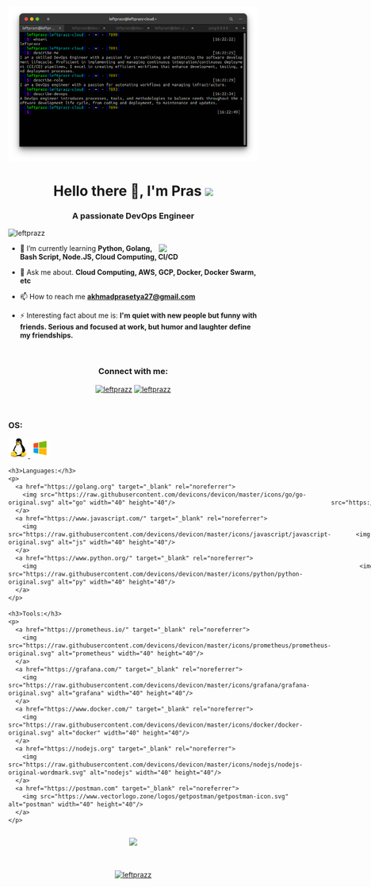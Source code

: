 [![MasterHead](./.img/header.png)](#)

<h1 align="center">Hello there 👋, I'm Pras <img src="https://media.giphy.com/media/12oufCB0MyZ1Go/giphy.gif" width="45"></h1>
<h3 align="center">A passionate DevOps Engineer</h3>
<p align="left"> <img src="https://komarev.com/ghpvc/?username=leftprazz&label=Profile%20views&color=0e75b6&style=flat" alt="leftprazz" /> </p>

<img align='right' src="https://media.giphy.com/media/M9gbBd9nbDrOTu1Mqx/giphy.gif" width="200">

- 🌱 I’m currently learning **Python, Golang, Bash Script, Node.JS, Cloud Computing, CI/CD**

- 💬 Ask me about. **Cloud Computing, AWS, GCP, Docker, Docker Swarm, etc**

- 📫 How to reach me **akhmadprasetya27@gmail.com**

- ⚡ Interesting fact about me is: **I'm quiet with new people but funny with friends. Serious and focused at work, but humor and laughter define my friendships.**
<br>
<h3 align="center">Connect with me:</h3>
<p align="center">
<a href="https://www.linkedin.com/in/akhmadprasetya27/" target="blank"><img align="center" src="https://raw.githubusercontent.com/rahuldkjain/github-profile-readme-generator/master/src/images/icons/Social/linked-in-alt.svg" alt="leftprazz" height="30" width="40" /></a>
<a href="https://instagram.com/leftprazz" target="blank"><img align="center" src="https://raw.githubusercontent.com/rahuldkjain/github-profile-readme-generator/master/src/images/icons/Social/instagram.svg" alt="leftprazz" height="30" width="40" /></a>
</p>
<br>

<div style="display: flex; justify-content: space-between;">
  <div style="text-align: left;">
    <h3>OS:</h3>
    <p>
      <a href="https://www.linux.org/" target="_blank" rel="noreferrer">
        <img src="https://raw.githubusercontent.com/devicons/devicon/master/icons/linux/linux-original.svg" alt="linux" width="40" height="40"/>
      </a>
      <a href="https://www.microsoft.com/en-us/windows?r=1" target="_blank" rel="noreferrer">
        <img src="./.img/icon/windows.png" alt="windows" width="40" height="40"/>
      </a>
    </p>

    <h3>Languages:</h3>
    <p>
      <a href="https://golang.org" target="_blank" rel="noreferrer">
        <img src="https://raw.githubusercontent.com/devicons/devicon/master/icons/go/go-original.svg" alt="go" width="40" height="40"/>
      </a>
      <a href="https://www.javascript.com/" target="_blank" rel="noreferrer">
        <img src="https://raw.githubusercontent.com/devicons/devicon/master/icons/javascript/javascript-original.svg" alt="js" width="40" height="40"/>
      </a>
      <a href="https://www.python.org/" target="_blank" rel="noreferrer">
        <img src="https://raw.githubusercontent.com/devicons/devicon/master/icons/python/python-original.svg" alt="py" width="40" height="40"/>
      </a>
    </p>

    <h3>Tools:</h3>
    <p>
      <a href="https://prometheus.io/" target="_blank" rel="noreferrer">
        <img src="https://raw.githubusercontent.com/devicons/devicon/master/icons/prometheus/prometheus-original.svg" alt="prometheus" width="40" height="40"/>
      </a>
      <a href="https://grafana.com/" target="_blank" rel="noreferrer">
        <img src="https://raw.githubusercontent.com/devicons/devicon/master/icons/grafana/grafana-original.svg" alt="grafana" width="40" height="40"/>
      </a>
      <a href="https://www.docker.com/" target="_blank" rel="noreferrer">
        <img src="https://raw.githubusercontent.com/devicons/devicon/master/icons/docker/docker-original.svg" alt="docker" width="40" height="40"/>
      </a>
      <a href="https://nodejs.org" target="_blank" rel="noreferrer">
        <img src="https://raw.githubusercontent.com/devicons/devicon/master/icons/nodejs/nodejs-original-wordmark.svg" alt="nodejs" width="40" height="40"/>
      </a>
      <a href="https://postman.com" target="_blank" rel="noreferrer">
        <img src="https://www.vectorlogo.zone/logos/getpostman/getpostman-icon.svg" alt="postman" width="40" height="40"/>
      </a>
    </p>
  </div>

  <div style="text-align: right;">
    <h3>Database:</h3>
    <p>
      <a href="https://www.mongodb.com/" target="_blank" rel="noreferrer">
        <img src="https://raw.githubusercontent.com/devicons/devicon/master/icons/mongodb/mongodb-original-wordmark.svg" alt="mongodb" width="40" height="40"/>
      </a>
      <a href="https://www.mysql.com/" target="_blank" rel="noreferrer">
        <img src="https://raw.githubusercontent.com/devicons/devicon/master/icons/mysql/mysql-original-wordmark.svg" alt="mysql" width="40" height="40"/>
      </a>
    </p>

    <h3>Cloud Computing:</h3>
    <p>
      <a href="https://aws.amazon.com/" target="_blank" rel="noreferrer">
        <img src="https://raw.githubusercontent.com/devicons/devicon/master/icons/amazonwebservices/amazonwebservices-plain-wordmark.svg" alt="aws" width="40" height="40"/>
      </a>
      <a href="https://cloud.google.com/" target="_blank" rel="noreferrer">
        <img src="https://raw.githubusercontent.com/devicons/devicon/master/icons/googlecloud/googlecloud-original.svg" alt="gcp" width="40" height="40"/>
      </a>
      <a href="https://www.biznetgio.com/" target="_blank" rel="noreferrer">
        <img src="https://www.biznetnetworks.com/assets/list-logo/logo-vertical/biznet-giocloud-vertical-logo.png" alt="biznetgio" width="40" height="40"/>
      </a>
    </p>
  </div>
</div>


<p align="center">
  <img height="50%" width="auto" src ="https://github-readme-streak-stats.herokuapp.com?user=leftprazz&theme=darcula&hide_border=true&background=FFFFFF00">
</p>

<br>
<p align="center">
  <a href="https://github.com/leftprazz">
    <img align="center" src="https://github-readme-stats-eight-theta.vercel.app/api?username=leftprazz&show_icons=true&title_color=fff&icon_color=79ff97&text_color=9f9f9f&bg_color=151515&count_private=true&include_all_commits=true" alt="leftprazz" />
  </a>
</p>
